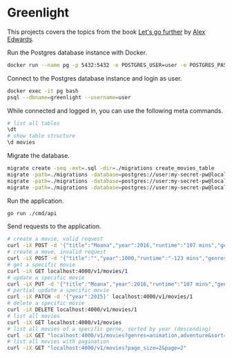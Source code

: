 # Greenlight
This projects covers the topics from the book [Let's go further](https://lets-go-further.alexedwards.net/) by [Alex Edwards](https://github.com/alexedwards).

Run the Postgres database instance with Docker.
```bash
docker run --name pg -p 5432:5432 -e POSTGRES_USER=user -e POSTGRES_PASSWORD=my-secret-pw -e POSTGRES_DB=greenlight -d postgres:16
```

Connect to the Postgres database instance and login as user.
```bash
docker exec -it pg bash
psql --dbname=greenlight --username=user
```

While connected and logged in, you can use the following meta commands.
```bash
# list all tables
\dt
# show table structure
\d movies
```

Migrate the database.
```bash
migrate create -seq -ext=.sql -dir=./migrations create_movies_table
migrate -path=./migrations -database=postgres://user:my-secret-pw@localhost:5432/greenlight?sslmode=disable up
migrate -path=./migrations -database=postgres://user:my-secret-pw@localhost:5432/greenlight?sslmode=disable goto 1
migrate -path=./migrations -database=postgres://user:my-secret-pw@localhost:5432/greenlight?sslmode=disable version
```

Run the application.
```bash
go run ./cmd/api
```

Send requests to the application.
```bash
# create a movie, valid request
curl -iX POST -d '{"title":"Moana","year":2016,"runtime":"107 mins","genres":["animation","adventure"]}' localhost:4000/v1/movies
# create a move, invalid request
curl -iX POST -d '{"title":"","year":1000,"runtime":"-123 mins","genres":["sci-fi","sci-fi"]}' localhost:4000/v1/movies
# get a specific movie
curl -iX GET localhost:4000/v1/movies/1
# update a specific movie
curl -iX PUT -d '{"title":"Moana","year":2016,"runtime":"107 mins","genres":["animation","adventure","musical"]}' localhost:4000/v1/movies/1
# partial update a specific movie
curl -iX PATCH -d '{"year":2015}' localhost:4000/v1/movies/1
# delete a specific movie
curl -iX DELETE localhost:4000/v1/movies/1
# list all movies
curl -iX GET localhost:4000/v1/movies
# list all movies of a specific gerne, sorted by year (descending)
curl -iX GET "localhost:4000/v1/movies?genres=animation,adventure&sort=-year"
# list all movies with pagination
curl -iX GET "localhost:4000/v1/movies?page_size=2&page=2"
```
